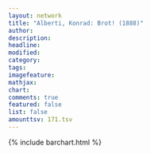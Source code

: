 ```yaml
---
layout: network
title: "Alberti, Konrad: Brot! (1888)"
author:
description:
headline:
modified:
category:
tags:
imagefeature: 
mathjax: 
chart: 
comments: true
featured: false
list: false
amounttsv: 171.tsv
---
```

{% include barchart.html %}
